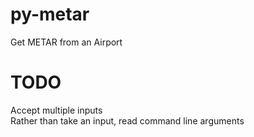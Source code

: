 # py-metar
Get METAR from an Airport
# TODO
Accept multiple inputs<br>
Rather than take an input, read command line arguments